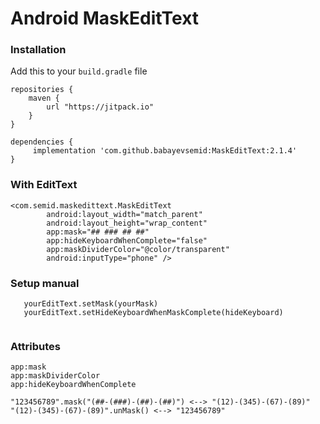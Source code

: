 # Android MaskEditText

### Installation

Add this to your ```build.gradle``` file

```
repositories {
    maven {
        url "https://jitpack.io"
    }
}

dependencies {
     implementation 'com.github.babayevsemid:MaskEditText:2.1.4'
}

```

### With EditText 

```
<com.semid.maskedittext.MaskEditText
        android:layout_width="match_parent"
        android:layout_height="wrap_content"
        app:mask="## ### ## ##"
        app:hideKeyboardWhenComplete="false"
        app:maskDividerColor="@color/transparent"
        android:inputType="phone" />
```

### Setup manual
 
```
   yourEditText.setMask(yourMask)
   yourEditText.setHideKeyboardWhenMaskComplete(hideKeyboard)
  
```
 
### Attributes
  
```
app:mask
app:maskDividerColor
app:hideKeyboardWhenComplete

"123456789".mask("(##-(###)-(##)-(##)") <--> "(12)-(345)-(67)-(89)"
"(12)-(345)-(67)-(89)".unMask() <--> "123456789"
```
 
